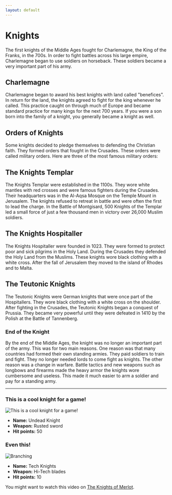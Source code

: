 ```yaml
---
layout: default
---
```


# Knights

The first knights of the Middle Ages fought for Charlemagne, the King of the Franks, in the 700s. In order to fight battles across his large empire, Charlemagne began to use soldiers on horseback. These soldiers became a very important part of his army.

## Charlemagne
Charlemagne began to award his best knights with land called "benefices". In return for the land, the knights agreed to fight for the king whenever he called. This practice caught on through much of Europe and became standard practice for many kings for the next 700 years. If you were a son born into the family of a knight, you generally became a knight as well.

## Orders of Knights
Some knights decided to pledge themselves to defending the Christian faith. They formed orders that fought in the Crusades. These orders were called military orders. Here are three of the most famous military orders: 

## The Knights Templar

 The Knights Templar were established in the 1100s. They wore white mantles with red crosses and were famous fighters during the Crusades. Their headquarters was in the Al-Aqsa Mosque on the Temple Mount in Jerusalem. The knights refused to retreat in battle and were often the first to lead the charge. In the Battle of Montgisard, 500 Knights of the Templar led a small force of just a few thousand men in victory over 26,000 Muslim soldiers.

## The Knights Hospitaller

The Knights Hospitaller were founded in 1023. They were formed to protect poor and sick pilgrims in the Holy Land. During the Crusades they defended the Holy Land from the Muslims. These knights wore black clothing with a white cross. After the fall of Jerusalem they moved to the island of Rhodes and to Malta.

## The Teutonic Knights

  The Teutonic Knights were German knights that were once part of the Hospitallers. They wore black clothing with a white cross on the shoulder. After fighting in the Crusades, the Teutonic Knights began a conquest of Prussia. They became very powerful until they were defeated in 1410 by the Polish at the Battle of Tannenberg.

### End of the Knight

By the end of the Middle Ages, the knight was no longer an important part of the army. This was for two main reasons. One reason was that many countries had formed their own standing armies. They paid soldiers to train and fight. They no longer needed lords to come fight as knights. The other reason was a change in warfare. Battle tactics and new weapons such as longbows and firearms made the heavy armor the knights wore cumbersome and useless. This made it much easier to arm a soldier and pay for a standing army. 
* * *
### This is a cool knight for a game!

![This is a cool knight for a game!](https://external-content.duckduckgo.com/iu/?u=https%3A%2F%2Fi.pinimg.com%2Foriginals%2Ff0%2F25%2F38%2Ff02538123131be348b61be9f1569b6fd.jpg&f=1&nofb=1)


- **Name:** Undead Knight
- **Weapon:**  Rusted sword
- **Hit points:** 50


### Even this!

![Branching](https://external-content.duckduckgo.com/iu/?u=https%3A%2F%2Fi.pinimg.com%2Foriginals%2F06%2F4b%2F2a%2F064b2ab5cf3b22b14204c8fc62c0bc40.png&f=1&nofb=1)

- **Name:** Tech Knights
- **Weapon:** Hi-Tech blades
- **Hit points:** 10

You might want to watch this video on [The Knights of Merlot](https://youtu.be/dQw4w9WgXcQ).
